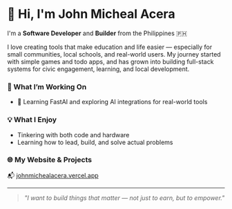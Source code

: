 # 👋 Hi, I'm John Micheal Acera

I'm a **Software Developer** and **Builder** from the Philippines 🇵🇭

I love creating tools that make education and life easier — especially for small communities, local schools, and real-world users. My journey started with simple games and todo apps, and has grown into building full-stack systems for civic engagement, learning, and local development.

### 🧠 What I’m Working On
- 🤖 Learning FastAI and exploring AI integrations for real-world tools

### 💡 What I Enjoy
- Tinkering with both code and hardware
- Learning how to lead, build, and solve actual problems

### 🌐 My Website & Projects
📬 [johnmichealacera.vercel.app](https://johnmichealacera.vercel.app)

---

> *"I want to build things that matter — not just to earn, but to empower."*
